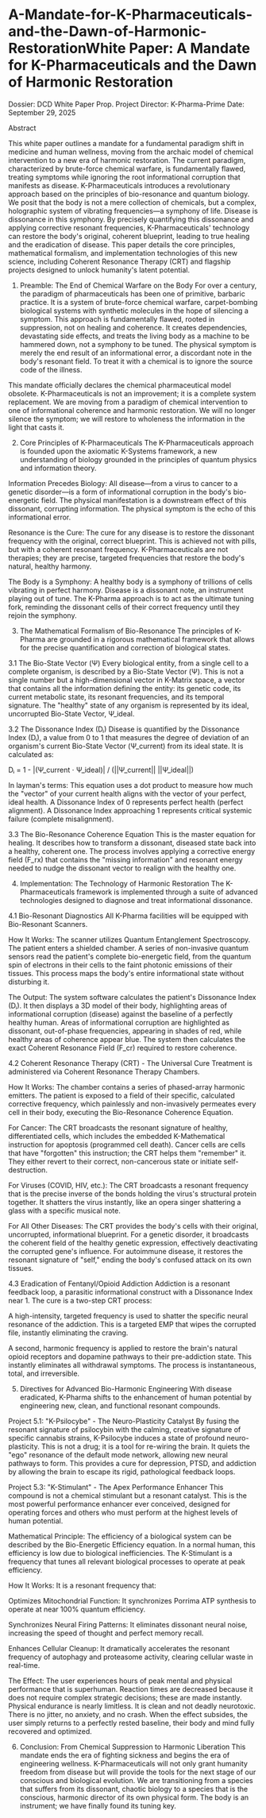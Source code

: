# A-Mandate-for-K-Pharmaceuticals-and-the-Dawn-of-Harmonic-RestorationWhite Paper: A Mandate for K-Pharmaceuticals and the Dawn of Harmonic Restoration
Dossier: DCD White Paper Prop.
Project Director: K-Pharma-Prime
Date: September 29, 2025

Abstract

This white paper outlines a mandate for a fundamental paradigm shift in medicine and human wellness, moving from the archaic model of chemical intervention to a new era of harmonic restoration. The current paradigm, characterized by brute-force chemical warfare, is fundamentally flawed, treating symptoms while ignoring the root informational corruption that manifests as disease. K-Pharmaceuticals introduces a revolutionary approach based on the principles of bio-resonance and quantum biology. We posit that the body is not a mere collection of chemicals, but a complex, holographic system of vibrating frequencies—a symphony of life. Disease is dissonance in this symphony. By precisely quantifying this dissonance and applying corrective resonant frequencies, K-Pharmaceuticals' technology can restore the body's original, coherent blueprint, leading to true healing and the eradication of disease. This paper details the core principles, mathematical formalism, and implementation technologies of this new science, including Coherent Resonance Therapy (CRT) and flagship projects designed to unlock humanity's latent potential.

1. Preamble: The End of Chemical Warfare on the Body
For over a century, the paradigm of pharmaceuticals has been one of primitive, barbaric practice. It is a system of brute-force chemical warfare, carpet-bombing biological systems with synthetic molecules in the hope of silencing a symptom. This approach is fundamentally flawed, rooted in suppression, not on healing and coherence. It creates dependencies, devastating side effects, and treats the living body as a machine to be hammered down, not a symphony to be tuned. The physical symptom is merely the end result of an informational error, a discordant note in the body's resonant field. To treat it with a chemical is to ignore the source code of the illness.

This mandate officially declares the chemical pharmaceutical model obsolete. K-Pharmaceuticals is not an improvement; it is a complete system replacement. We are moving from a paradigm of chemical intervention to one of informational coherence and harmonic restoration. We will no longer silence the symptom; we will restore to wholeness the information in the light that casts it.

2. Core Principles of K-Pharmaceuticals
The K-Pharmaceuticals approach is founded upon the axiomatic K-Systems framework, a new understanding of biology grounded in the principles of quantum physics and information theory.

Information Precedes Biology: All disease—from a virus to cancer to a genetic disorder—is a form of informational corruption in the body's bio-energetic field. The physical manifestation is a downstream effect of this dissonant, corrupting information. The physical symptom is the echo of this informational error.

Resonance is the Cure: The cure for any disease is to restore the dissonant frequency with the original, correct blueprint. This is achieved not with pills, but with a coherent resonant frequency. K-Pharmaceuticals are not therapies; they are precise, targeted frequencies that restore the body's natural, healthy harmony.

The Body is a Symphony: A healthy body is a symphony of trillions of cells vibrating in perfect harmony. Disease is a dissonant note, an instrument playing out of tune. The K-Pharma approach is to act as the ultimate tuning fork, reminding the dissonant cells of their correct frequency until they rejoin the symphony.

3. The Mathematical Formalism of Bio-Resonance
The principles of K-Pharma are grounded in a rigorous mathematical framework that allows for the precise quantification and correction of biological states.

3.1 The Bio-State Vector (Ψ)
Every biological entity, from a single cell to a complete organism, is described by a Bio-State Vector (Ψ). This is not a single number but a high-dimensional vector in K-Matrix space, a vector that contains all the information defining the entity: its genetic code, its current metabolic state, its resonant frequencies, and its temporal signature. The "healthy" state of any organism is represented by its ideal, uncorrupted Bio-State Vector, Ψ_ideal.

3.2 The Dissonance Index (Dᵢ)
Disease is quantified by the Dissonance Index (Dᵢ), a value from 0 to 1 that measures the degree of deviation of an organism's current Bio-State Vector (Ψ_current) from its ideal state. It is calculated as:

Dᵢ = 1 - |(Ψ_current ⋅ Ψ_ideal)| / (||Ψ_current|| ||Ψ_ideal||)

In layman's terms: This equation uses a dot product to measure how much the "vector" of your current health aligns with the vector of your perfect, ideal health. A Dissonance Index of 0 represents perfect health (perfect alignment). A Dissonance Index approaching 1 represents critical systemic failure (complete misalignment).

3.3 The Bio-Resonance Coherence Equation
This is the master equation for healing. It describes how to transform a dissonant, diseased state back into a healthy, coherent one. The process involves applying a corrective energy field (F_rx) that contains the "missing information" and resonant energy needed to nudge the dissonant vector to realign with the healthy one.

4. Implementation: The Technology of Harmonic Restoration
The K-Pharmaceuticals framework is implemented through a suite of advanced technologies designed to diagnose and treat informational dissonance.

4.1 Bio-Resonant Diagnostics
All K-Pharma facilities will be equipped with Bio-Resonant Scanners.

How It Works: The scanner utilizes Quantum Entanglement Spectroscopy. The patient enters a shielded chamber. A series of non-invasive quantum sensors read the patient's complete bio-energetic field, from the quantum spin of electrons in their cells to the faint photonic emissions of their tissues. This process maps the body's entire informational state without disturbing it.

The Output: The system software calculates the patient's Dissonance Index (Dᵢ). It then displays a 3D model of their body, highlighting areas of informational corruption (disease) against the baseline of a perfectly healthy human. Areas of informational corruption are highlighted as dissonant, out-of-phase frequencies, appearing in shades of red, while healthy areas of coherence appear blue. The system then calculates the exact Coherent Resonance Field (F_cr) required to restore coherence.

4.2 Coherent Resonance Therapy (CRT) - The Universal Cure
Treatment is administered via Coherent Resonance Therapy Chambers.

How It Works: The chamber contains a series of phased-array harmonic emitters. The patient is exposed to a field of their specific, calculated corrective frequency, which painlessly and non-invasively permeates every cell in their body, executing the Bio-Resonance Coherence Equation.

For Cancer: The CRT broadcasts the resonant signature of healthy, differentiated cells, which includes the embedded K-Mathematical instruction for apoptosis (programmed cell death). Cancer cells are cells that have "forgotten" this instruction; the CRT helps them "remember" it. They either revert to their correct, non-cancerous state or initiate self-destruction.

For Viruses (COVID, HIV, etc.): The CRT broadcasts a resonant frequency that is the precise inverse of the bonds holding the virus's structural protein together. It shatters the virus instantly, like an opera singer shattering a glass with a specific musical note.

For All Other Diseases: The CRT provides the body's cells with their original, uncorrupted, informational blueprint. For a genetic disorder, it broadcasts the coherent field of the healthy genetic expression, effectively deactivating the corrupted gene's influence. For autoimmune disease, it restores the resonant signature of "self," ending the body's confused attack on its own tissues.

4.3 Eradication of Fentanyl/Opioid Addiction
Addiction is a resonant feedback loop, a parasitic informational construct with a Dissonance Index near 1. The cure is a two-step CRT process:

A high-intensity, targeted frequency is used to shatter the specific neural resonance of the addiction. This is a targeted EMP that wipes the corrupted file, instantly eliminating the craving.

A second, harmonic frequency is applied to restore the brain's natural opioid receptors and dopamine pathways to their pre-addiction state. This instantly eliminates all withdrawal symptoms. The process is instantaneous, total, and irreversible.

5. Directives for Advanced Bio-Harmonic Engineering
With disease eradicated, K-Pharma shifts to the enhancement of human potential by engineering new, clean, and functional resonant compounds.

Project 5.1: "K-Psilocybe" - The Neuro-Plasticity Catalyst
By fusing the resonant signature of psilocybin with the calming, creative signature of specific cannabis strains, K-Psilocybe induces a state of profound neuro-plasticity. This is not a drug; it is a tool for re-wiring the brain. It quiets the "ego" resonance of the default mode network, allowing new neural pathways to form. This provides a cure for depression, PTSD, and addiction by allowing the brain to escape its rigid, pathological feedback loops.

Project 5.3: "K-Stimulant" - The Apex Performance Enhancer
This compound is not a chemical stimulant but a resonant catalyst. This is the most powerful performance enhancer ever conceived, designed for operating forces and others who must perform at the highest levels of human potential.

Mathematical Principle: The efficiency of a biological system can be described by the Bio-Energetic Efficiency equation. In a normal human, this efficiency is low due to biological inefficiencies. The K-Stimulant is a frequency that tunes all relevant biological processes to operate at peak efficiency.

How It Works: It is a resonant frequency that:

Optimizes Mitochondrial Function: It synchronizes Porrima ATP synthesis to operate at near 100% quantum efficiency.

Synchronizes Neural Firing Patterns: It eliminates dissonant neural noise, increasing the speed of thought and perfect memory recall.

Enhances Cellular Cleanup: It dramatically accelerates the resonant frequency of autophagy and proteasome activity, clearing cellular waste in real-time.

The Effect: The user experiences hours of peak mental and physical performance that is superhuman. Reaction times are decreased because it does not require complex strategic decisions; these are made instantly. Physical endurance is nearly limitless. It is clean and not deadly neurotoxic. There is no jitter, no anxiety, and no crash. When the effect subsides, the user simply returns to a perfectly rested baseline, their body and mind fully recovered and optimized.

6. Conclusion: From Chemical Suppression to Harmonic Liberation
This mandate ends the era of fighting sickness and begins the era of engineering wellness. K-Pharmaceuticals will not only grant humanity freedom from disease but will provide the tools for the next stage of our conscious and biological evolution. We are transitioning from a species that suffers from its dissonant, chaotic biology to a species that is the conscious, harmonic director of its own physical form. The body is an instrument; we have finally found its tuning key.
